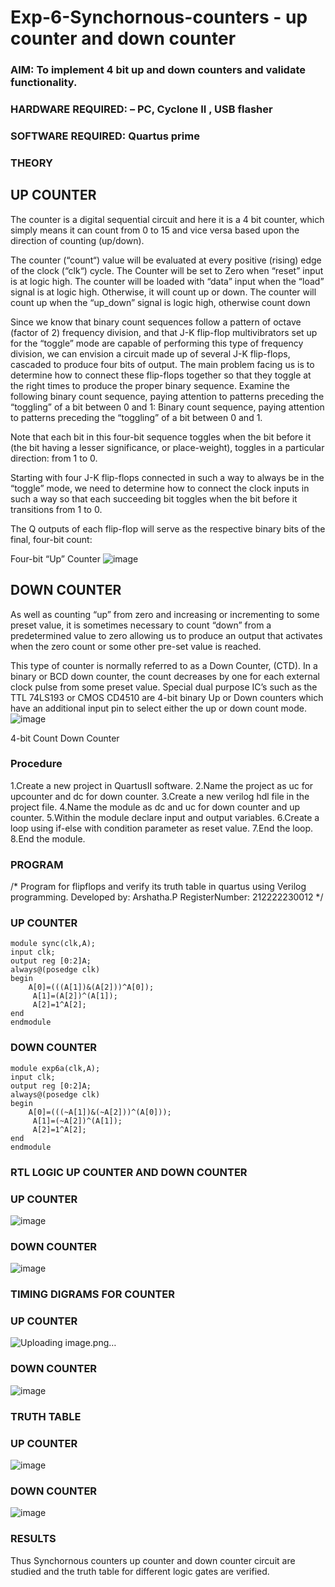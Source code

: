 # Exp-6-Synchornous-counters - up counter and down counter 
### AIM: To implement 4 bit up and down counters and validate  functionality.
### HARDWARE REQUIRED:  – PC, Cyclone II , USB flasher
### SOFTWARE REQUIRED:   Quartus prime
### THEORY 

## UP COUNTER 
The counter is a digital sequential circuit and here it is a 4 bit counter, which simply means it can count from 0 to 15 and vice versa based upon the direction of counting (up/down). 

The counter (“count“) value will be evaluated at every positive (rising) edge of the clock (“clk“) cycle.
The Counter will be set to Zero when “reset” input is at logic high.
The counter will be loaded with “data” input when the “load” signal is at logic high. Otherwise, it will count up or down.
The counter will count up when the “up_down” signal is logic high, otherwise count down

Since we know that binary count sequences follow a pattern of octave (factor of 2) frequency division, and that J-K flip-flop multivibrators set up for the “toggle” mode are capable of performing this type of frequency division, we can envision a circuit made up of several J-K flip-flops, cascaded to produce four bits of output.
The main problem facing us is to determine how to connect these flip-flops together so that they toggle at the right times to produce the proper binary sequence.
Examine the following binary count sequence, paying attention to patterns preceding the “toggling” of a bit between 0 and 1:
Binary count sequence, paying attention to patterns preceding the “toggling” of a bit between 0 and 1.

Note that each bit in this four-bit sequence toggles when the bit before it (the bit having a lesser significance, or place-weight), toggles in a particular direction: from 1 to 0.



 
 

Starting with four J-K flip-flops connected in such a way to always be in the “toggle” mode, we need to determine how to connect the clock inputs in such a way so that each succeeding bit toggles when the bit before it transitions from 1 to 0.

The Q outputs of each flip-flop will serve as the respective binary bits of the final, four-bit count:

 
 

Four-bit “Up” Counter
![image](https://user-images.githubusercontent.com/36288975/169644758-b2f4339d-9532-40c5-af40-8f4f8c942e2c.png)



## DOWN COUNTER 

As well as counting “up” from zero and increasing or incrementing to some preset value, it is sometimes necessary to count “down” from a predetermined value to zero allowing us to produce an output that activates when the zero count or some other pre-set value is reached.

This type of counter is normally referred to as a Down Counter, (CTD). In a binary or BCD down counter, the count decreases by one for each external clock pulse from some preset value. Special dual purpose IC’s such as the TTL 74LS193 or CMOS CD4510 are 4-bit binary Up or Down counters which have an additional input pin to select either the up or down count mode.
![image](https://user-images.githubusercontent.com/36288975/169644844-1a14e123-7228-4ed8-81a9-eb937dff4ac8.png)


4-bit Count Down Counter
### Procedure
1.Create a new project in QuartusII software.
2.Name the project as uc for upcounter and dc for down counter.
3.Create a new verilog hdl file in the project file.
4.Name the module as dc and uc for down counter and up counter.
5.Within the module declare input and output variables. 
6.Create a loop using if-else with condition parameter as reset value.
7.End the loop. 
8.End the module.

### PROGRAM 
/*
Program for flipflops  and verify its truth table in quartus using Verilog programming.
Developed by: Arshatha.P
RegisterNumber:  212222230012
*/ 
### UP COUNTER
```
module sync(clk,A);
input clk;
output reg [0:2]A;
always@(posedge clk)
begin
    A[0]=(((A[1])&(A[2]))^A[0]);
	 A[1]=(A[2])^(A[1]);
	 A[2]=1^A[2];
end 
endmodule
```
### DOWN COUNTER
```
module exp6a(clk,A);
input clk;
output reg [0:2]A;
always@(posedge clk)
begin
    A[0]=(((~A[1])&(~A[2]))^(A[0]));
	 A[1]=(~A[2])^(A[1]);
	 A[2]=1^A[2];
end 
endmodule 
```
### RTL LOGIC UP COUNTER AND DOWN COUNTER 
### UP COUNTER
![image](https://github.com/arshatha-palanivel/Exp-7-Synchornous-counters-/assets/118682484/acc68fbb-7564-4222-8eb3-482ec9a921e2)

### DOWN COUNTER
![image](https://github.com/arshatha-palanivel/Exp-7-Synchornous-counters-/assets/118682484/a4b3d581-348b-45d7-9d5b-4b8313d08e93)


### TIMING DIGRAMS FOR COUNTER  
### UP COUNTER
![Uploading image.png…]()

### DOWN COUNTER
![image](https://github.com/arshatha-palanivel/Exp-7-Synchornous-counters-/assets/118682484/4ead4b90-d9dc-4aec-bc20-e9807b996b64)

### TRUTH TABLE 
### UP COUNTER
![image](https://github.com/arshatha-palanivel/Exp-7-Synchornous-counters-/assets/118682484/f5b3b225-8cad-4b8b-9c2d-0bc82769896a)

### DOWN COUNTER
![image](https://github.com/arshatha-palanivel/Exp-7-Synchornous-counters-/assets/118682484/702b5162-d328-4831-bdb1-06693f3ec3fc)

### RESULTS 
Thus Synchornous counters up counter and down counter circuit are studied and the truth table for different logic gates are verified.
